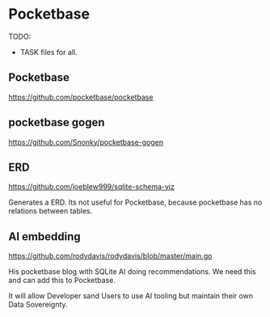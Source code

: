 # Pocketbase

TODO:

- TASK files for all.

## Pocketbase

https://github.com/pocketbase/pocketbase

## pocketbase gogen

https://github.com/Snonky/pocketbase-gogen

## ERD

https://github.com/joeblew999/sqlite-schema-viz

Generates a ERD. Its not useful for Pocketbase, because pocketbase has no relations between tables.

## AI embedding

https://github.com/rodydavis/rodydavis/blob/master/main.go

His pocketbase blog with SQLite AI doing recommendations. We need this and can add this to Pocketbase.

It will allow Developer sand Users to use AI tooling but maintain their own Data Sovereignty.








